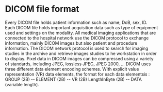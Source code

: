 # DICOM file format
Every DICOM file holds patient information such as name, DoB, sex, ID. Each DICOM file holds important acquisition data such as type of equipment used and settings on the modality.
All medical imaging applications that are connected to the hospital network use the DICOM protocol to exchange information, mainly DICOM images but also patient and procedure information.
The DICOM network protocol is used to search for imaging studies in the archive and retrieve images studies to he workstation in order to display.
Pixel data in DICOM images can be compressed using a variety of standards, including JPEG, lossless JPEG, JPEG 2000, ...
DICOM uses three different data element encoding schemes. WIth explicit value representation (VR) data elements, the format for each data elementsis :
GROUP (2B) -- ELEMENT (2B) -- VR (2B) LengthInByte (2B) -- DATA (variable length).